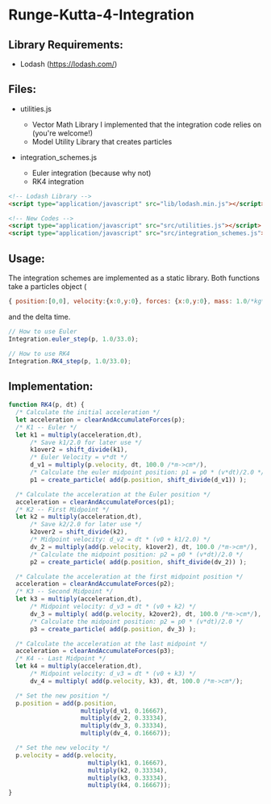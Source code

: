 # Runge-Kutta-4-Integration

## Library Requirements:
* Lodash (https://lodash.com/)

## Files:
* utilities.js
    * Vector Math Library I implemented that the integration code relies on (you're welcome!)
    * Model Utility Library that creates particles

* integration_schemes.js
    * Euler integration (because why not)
    * RK4 integration

```html
<!-- Lodash Library -->
<script type="application/javascript" src="lib/lodash.min.js"></script>

<!-- New Codes -->
<script type="application/javascript" src="src/utilities.js"></script>
<script type="application/javascript" src="src/integration_schemes.js"></script>
```

## Usage:
The integration schemes are implemented as a static library. Both functions take a particles object (
```javascript
{ position:[0,0], velocity:{x:0,y:0}, forces: {x:0,y:0}, mass: 1.0/*kg*/, radius: 25.0} )
```
 and the delta time.

```javascript
// How to use Euler
Integration.euler_step(p, 1.0/33.0);

// How to use RK4
Integration.RK4_step(p, 1.0/33.0);
```

## Implementation:

```javascript
function RK4(p, dt) {
  /* Calculate the initial acceleration */
  let acceleration = clearAndAccumulateForces(p);
  /* K1 -- Euler */
  let k1 = multiply(acceleration,dt),
      /* Save k1/2.0 for later use */
      k1over2 = shift_divide(k1),
      /* Euler Velocity = v*dt */
      d_v1 = multiply(p.velocity, dt, 100.0 /*m->cm*/),
      /* Calculate the euler midpoint position: p1 = p0 * (v*dt)/2.0 */
      p1 = create_particle( add(p.position, shift_divide(d_v1)) );

  /* Calculate the acceleration at the Euler position */
  acceleration = clearAndAccumulateForces(p1);
  /* K2 -- First Midpoint */
  let k2 = multiply(acceleration,dt),
      /* Save k2/2.0 for later use */
      k2over2 = shift_divide(k2),
      /* Midpoint velocity: d_v2 = dt * (v0 + k1/2.0) */
      dv_2 = multiply(add(p.velocity, k1over2), dt, 100.0 /*m->cm*/),
      /* Calculate the midpoint position: p2 = p0 * (v*dt)/2.0 */
      p2 = create_particle( add(p.position, shift_divide(dv_2)) );

  /* Calculate the acceleration at the first midpoint position */
  acceleration = clearAndAccumulateForces(p2);
  /* K3 -- Second Midpoint */
  let k3 = multiply(acceleration,dt),
      /* Midpoint velocity: d_v3 = dt * (v0 + k2) */
      dv_3 = multiply( add(p.velocity, k2over2), dt, 100.0 /*m->cm*/),
      /* Calculate the midpoint position: p2 = p0 * (v*dt)/2.0 */
      p3 = create_particle( add(p.position, dv_3) );

  /* Calculate the acceleration at the last midpoint */
  acceleration = clearAndAccumulateForces(p3);
  /* K4 -- Last Midpoint */
  let k4 = multiply(acceleration,dt),
      /* Midpoint velocity: d_v3 = dt * (v0 + k3) */
      dv_4 = multiply( add(p.velocity, k3), dt, 100.0 /*m->cm*/);

  /* Set the new position */
  p.position = add(p.position,
                    multiply(d_v1, 0.16667),
                    multiply(dv_2, 0.33334),
                    multiply(dv_3, 0.33334),
                    multiply(dv_4, 0.16667));

  /* Set the new velocity */
  p.velocity = add(p.velocity,
                      multiply(k1, 0.16667),
                      multiply(k2, 0.33334),
                      multiply(k3, 0.33334),
                      multiply(k4, 0.16667));
}
```

